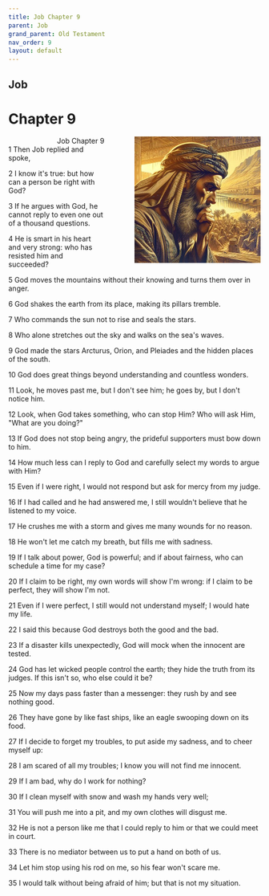```yaml
---
title: Job Chapter 9
parent: Job
grand_parent: Old Testament
nav_order: 9
layout: default
---
```


## Job

# Chapter 9

<div style="clear: both; text-align: right;">
    <div style="max-width: 50%; height: auto; float: right; margin: 0 0 10px 10px; padding-left: 10%;">
        <img src="/assets/Image/Job/500/9.jpg" alt="Job Chapter 9" class="chapter-image">
    </div>
    <figcaption style="font-size: 14px; text-align: right;">Job Chapter 9</figcaption>
</div>
1 Then Job replied and spoke,

2 I know it's true: but how can a person be right with God?

3 If he argues with God, he cannot reply to even one out of a thousand questions.

4 He is smart in his heart and very strong: who has resisted him and succeeded?

5 God moves the mountains without their knowing and turns them over in anger.

6 God shakes the earth from its place, making its pillars tremble.

7 Who commands the sun not to rise and seals the stars.

8 Who alone stretches out the sky and walks on the sea's waves.

9 God made the stars Arcturus, Orion, and Pleiades and the hidden places of the south.

10 God does great things beyond understanding and countless wonders.

11 Look, he moves past me, but I don't see him; he goes by, but I don't notice him.

12 Look, when God takes something, who can stop Him? Who will ask Him, "What are you doing?"

13 If God does not stop being angry, the prideful supporters must bow down to him.

14 How much less can I reply to God and carefully select my words to argue with Him?

15 Even if I were right, I would not respond but ask for mercy from my judge.

16 If I had called and he had answered me, I still wouldn't believe that he listened to my voice.

17 He crushes me with a storm and gives me many wounds for no reason.

18 He won't let me catch my breath, but fills me with sadness.

19 If I talk about power, God is powerful; and if about fairness, who can schedule a time for my case?

20 If I claim to be right, my own words will show I'm wrong: if I claim to be perfect, they will show I'm not.

21 Even if I were perfect, I still would not understand myself; I would hate my life.

22 I said this because God destroys both the good and the bad.

23 If a disaster kills unexpectedly, God will mock when the innocent are tested.

24 God has let wicked people control the earth; they hide the truth from its judges. If this isn't so, who else could it be?

25 Now my days pass faster than a messenger: they rush by and see nothing good.

26 They have gone by like fast ships, like an eagle swooping down on its food.

27 If I decide to forget my troubles, to put aside my sadness, and to cheer myself up:

28 I am scared of all my troubles; I know you will not find me innocent.

29 If I am bad, why do I work for nothing?

30 If I clean myself with snow and wash my hands very well;

31 You will push me into a pit, and my own clothes will disgust me.

32 He is not a person like me that I could reply to him or that we could meet in court.

33 There is no mediator between us to put a hand on both of us.

34 Let him stop using his rod on me, so his fear won't scare me.

35 I would talk without being afraid of him; but that is not my situation.


